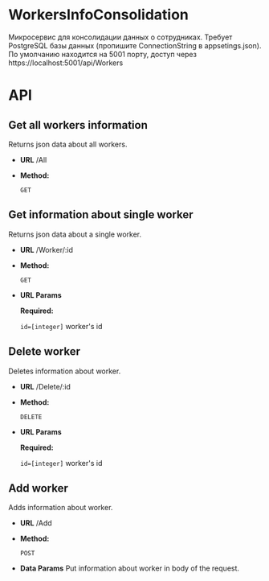 # WorkersInfoConsolidation
Микросервис для консолидации данных о сотрудниках. 
Требует PostgreSQL базы данных (пропишите ConnectionString в appsetings.json).
По умолчанию находится на 5001 порту, доступ через https://localhost:5001/api/Workers

# API

**Get all workers information**
----
Returns json data about all workers.

* **URL**
	/All	

* **Method:**
 
  `GET` 
  
**Get information about single worker**
----
Returns json data about a single worker.

* **URL**
	/Worker/:id	

* **Method:**
 
  `GET` 
*  **URL Params** 

   **Required:**
 
   `id=[integer]` worker's id

**Delete worker**
----
Deletes information about worker.

* **URL**
	/Delete/:id	

* **Method:**
 
  `DELETE` 
*  **URL Params** 

   **Required:**
 
   `id=[integer]` worker's id
   
**Add worker**
----
Adds information about worker.

* **URL**
	/Add

* **Method:**
 
  `POST` 
* **Data Params**
	Put information about worker in body of the request.